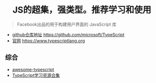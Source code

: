 <h1 align="center">
  JS的超集，强类型。推荐学习和使用
</h1>

> Facebook出品的用于构建用户界面的 JavaScript 库

* [github仓库地址](https://github.com/microsoft/TypeScript) https://github.com/microsoft/TypeScript
* [官网](https://www.typescriptlang.org/) https://www.typescriptlang.org

## 综合

* [awesome-typescript](https://github.com/dzharii/awesome-typescript)
* [TypeScript学习资源合集](https://github.com/semlinker/awesome-typescript)
